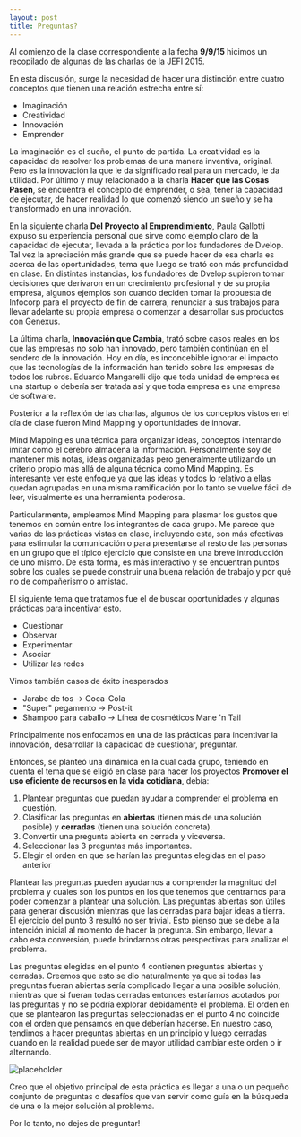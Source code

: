 ```yaml
---
layout: post
title: Preguntas?
---
```


Al comienzo de la clase correspondiente a la fecha **9/9/15** hicimos un recopilado de algunas de las charlas de la JEFI 2015. 

En esta discusión, surge la necesidad de hacer una distinción entre cuatro conceptos que tienen una relación estrecha entre sí:

* Imaginación
* Creatividad
* Innovación
* Emprender

La imaginación es el sueño, el punto de partida. La creatividad es la capacidad de resolver los problemas de una manera inventiva, original. Pero es la innovación la que le da significado real para un mercado, le da utilidad. Por último y muy relacionado a la charla **Hacer que las Cosas Pasen**, se encuentra el concepto de emprender, o sea, tener la capacidad de ejecutar, de hacer realidad lo que comenzó siendo un sueño y se ha transformado en una innovación.

En  la siguiente charla **Del Proyecto al Emprendimiento**, Paula Gallotti expuso su experiencia personal que sirve como ejemplo claro de la capacidad de ejecutar, llevada a la práctica por los fundadores de Dvelop. Tal vez la apreciación más grande que se puede hacer de esa charla es acerca de las oportunidades, tema que luego se trató con más profundidad en clase. En distintas instancias, los fundadores de Dvelop supieron tomar decisiones que derivaron en un crecimiento profesional y de su propia empresa, algunos ejemplos son cuando deciden tomar la propuesta de Infocorp para el proyecto de fin de carrera, renunciar a sus trabajos para llevar adelante su propia empresa o comenzar a desarrollar sus productos con Genexus.

La última charla, **Innovación que Cambia**, trató sobre casos reales en los que las empresas no solo han innovado, pero también continúan en el sendero de la innovación. Hoy en día, es inconcebible ignorar el impacto que las tecnologías de la información han tenido sobre las empresas de todos los rubros. Eduardo Mangarelli dijo que toda unidad de empresa es una startup o debería ser tratada así y que toda empresa es una empresa de software. 

Posterior a la reflexión de las charlas, algunos de los conceptos vistos en el día de clase fueron Mind Mapping y oportunidades de innovar.

Mind Mapping es una técnica para organizar ideas, conceptos intentando imitar como el cerebro almacena la información. Personalmente soy de mantener mis notas, ideas organizadas pero generalmente utilizando un criterio propio más allá de alguna técnica como Mind Mapping. Es interesante ver este enfoque ya que las ideas y todos lo relativo a ellas quedan agrupadas en una misma ramificación por lo tanto se vuelve fácil de leer, visualmente es una herramienta poderosa.

Particularmente, empleamos Mind Mapping para plasmar los gustos que tenemos en común entre los integrantes de cada grupo. Me parece que varias de las prácticas vistas en clase, incluyendo esta, son más efectivas para estimular la comunicación o para presentarse al resto de las personas en un grupo que el típico ejercicio que consiste en una breve introducción de uno mismo. De esta forma, es más interactivo y se encuentran puntos sobre los cuales se puede construir una buena relación de trabajo y por qué no de compañerismo o amistad.

El siguiente tema que tratamos fue el de buscar oportunidades y algunas prácticas para incentivar esto.

* Cuestionar
* Observar
* Experimentar
* Asociar
* Utilizar las redes

Vimos también casos de éxito inesperados

* Jarabe de tos -> Coca-Cola
* "Super" pegamento -> Post-it
* Shampoo para caballo -> Línea de cosméticos Mane 'n Tail

Principalmente nos enfocamos en una de las prácticas para incentivar la innovación, desarrollar la capacidad de cuestionar, preguntar. 

Entonces, se planteó una dinámica en la cual cada grupo, teniendo en cuenta el tema que se eligió en clase para hacer los proyectos **Promover el uso eficiente de recursos en la vida cotidiana**, debía:

1. Plantear preguntas que puedan ayudar a comprender el problema en cuestión.
2. Clasificar las preguntas en **abiertas** (tienen más de una solución posible) y **cerradas** (tienen una solución concreta).
3. Convertir una pregunta abierta en cerrada y viceversa.
4. Seleccionar las 3 preguntas más importantes.
5. Elegir el orden en que se harían las preguntas elegidas en el paso anterior

Plantear las preguntas pueden ayudarnos a comprender la magnitud del problema y cuales son los puntos en los que tenemos que centrarnos para poder comenzar a plantear una solución. Las preguntas abiertas son útiles para generar discusión mientras que las cerradas para bajar ideas a tierra. El ejercicio del punto 3 resultó no ser trivial. Esto pienso que se debe a la intención inicial al momento de hacer la pregunta. Sin embargo, llevar a cabo esta conversión, puede brindarnos otras perspectivas para analizar el problema.

Las preguntas elegidas en el punto 4 contienen preguntas abiertas y cerradas. Creemos que esto se dio naturalmente ya que si todas las preguntas fueran abiertas sería complicado llegar a una posible solución, mientras que si fueran todas cerradas entonces estaríamos acotados por las preguntas y no se podría explorar debidamente el problema. El orden en que se plantearon las preguntas seleccionadas en el punto 4 no coincide con el orden que pensamos en que deberían hacerse. En nuestro caso, tendimos a hacer preguntas abiertas en un principio y luego cerradas cuando en la realidad puede ser de mayor utilidad cambiar este orden o ir alternando.

![placeholder](http://gdurl.com/mfLR)

Creo que el objetivo principal de esta práctica es llegar a una o un pequeño conjunto de preguntas o desafíos que van servir como guía en la búsqueda de una o la mejor solución al problema.

Por lo tanto, no dejes de preguntar!

